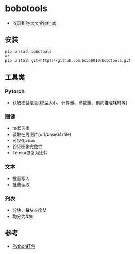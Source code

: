# bobotools

- 收录到[PytorchNetHub](https://github.com/bobo0810/PytorchNetHub)

## 安装

```bash
pip install bobotools
or
pip install git+https://github.com/bobo0810/bobotools.git
```

## 工具类
### Pytorch
- 获取模型信息(模型大小、计算量、参数量、前向推理耗时等)

### 图像
- md5去重
- 读取在线图片(url/base64/file)
- 可视化bbox
- 验证图像完整性
- Tensor恢复为图片
### 文本
- 批量写入
- 批量读取

### 列表
- 分块，每块长度M
- 均分为N块

## 参考

- [Python打包](https://www.jianshu.com/p/9a5e7c935273)


